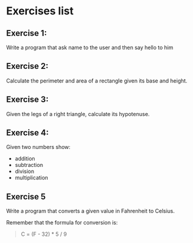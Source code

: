 # Exercises list

## Exercise 1:
Write a program that ask name to the user and then say hello to him

## Exercise 2:
Calculate the perimeter and area of ​​a rectangle given its base and height.

## Exercise 3:
Given the legs of a right triangle, calculate its hypotenuse.

## Exercise 4:
Given two numbers show:
- addition
- subtraction
- division
- multiplication

## Exercise 5
Write a program that converts a given value in Fahrenheit to Celsius.

Remember that the formula for conversion is:
> C = (F - 32) * 5 / 9